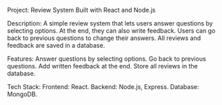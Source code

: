 Project: Review System
Built with React and Node.js

Description:
     A simple review system that lets users answer questions by selecting options. At the end, they can also write feedback. Users can go back to previous questions to change their answers. All reviews and feedback are saved in a database.

Features:
     Answer questions by selecting options.
     Go back to previous questions.
     Add written feedback at the end.
     Store all reviews in the database.
     
Tech Stack:
     Frontend: React.
     Backend: Node.js, Express.
     Database: MongoDB.
